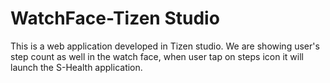 # WatchFace-Tizen Studio

This is a web application developed in Tizen studio.
We are showing user's step count as well in the watch face, when user tap on steps icon it will launch the S-Health application.
 